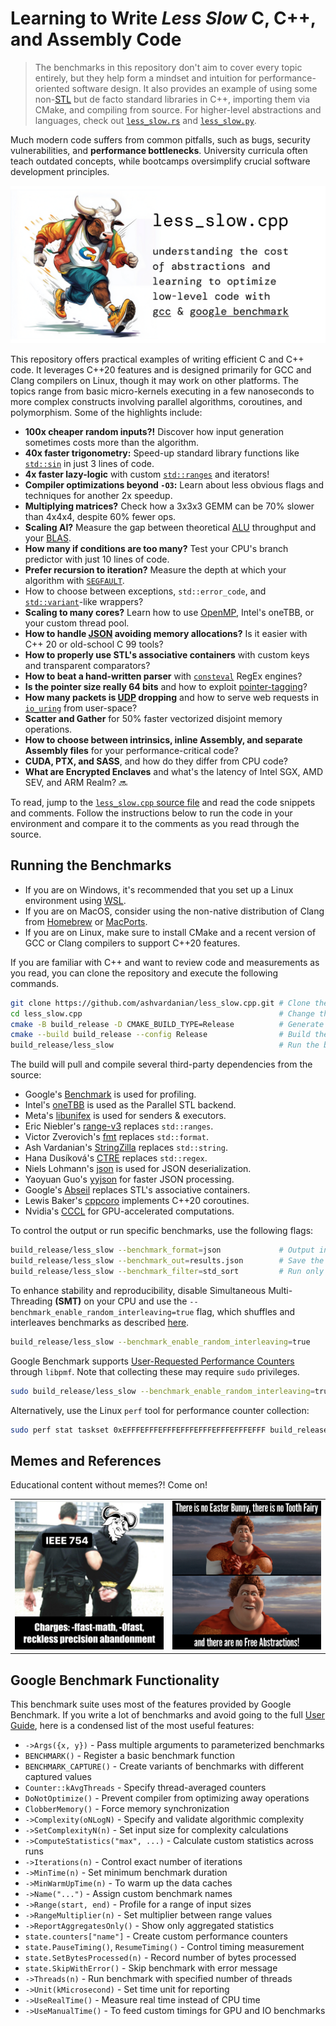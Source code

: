 # Learning to Write _Less Slow_ C, C++, and Assembly Code

> The benchmarks in this repository don't aim to cover every topic entirely, but they help form a mindset and intuition for performance-oriented software design.
> It also provides an example of using some non-[STL](https://en.wikipedia.org/wiki/Standard_Template_Library) but de facto standard libraries in C++, importing them via CMake, and compiling from source.
> For higher-level abstractions and languages, check out [`less_slow.rs`](https://github.com/ashvardanian/less_slow.rs) and [`less_slow.py`](https://github.com/ashvardanian/less_slow.py).

Much modern code suffers from common pitfalls, such as bugs, security vulnerabilities, and __performance bottlenecks__.
University curricula often teach outdated concepts, while bootcamps oversimplify crucial software development principles.

![Less Slow C++](https://github.com/ashvardanian/ashvardanian/blob/master/repositories/less_slow.cpp.jpg?raw=true)

This repository offers practical examples of writing efficient C and C++ code.
It leverages C++20 features and is designed primarily for GCC and Clang compilers on Linux, though it may work on other platforms.
The topics range from basic micro-kernels executing in a few nanoseconds to more complex constructs involving parallel algorithms, coroutines, and polymorphism.
Some of the highlights include:

- __100x cheaper random inputs?!__ Discover how input generation sometimes costs more than the algorithm.
- __40x faster trigonometry:__ Speed-up standard library functions like [`std::sin`](https://en.cppreference.com/w/cpp/numeric/math/sin) in just 3 lines of code.
- __4x faster lazy-logic__ with custom [`std::ranges`](https://en.cppreference.com/w/cpp/ranges) and iterators!
- __Compiler optimizations beyond `-O3`:__ Learn about less obvious flags and techniques for another 2x speedup.
- __Multiplying matrices?__ Check how a 3x3x3 GEMM can be 70% slower than 4x4x4, despite 60% fewer ops.
- __Scaling AI?__ Measure the gap between theoretical [ALU](https://en.wikipedia.org/wiki/Arithmetic_logic_unit) throughput and your [BLAS](https://en.wikipedia.org/wiki/Basic_Linear_Algebra_Subprograms).
- __How many if conditions are too many?__ Test your CPU's branch predictor with just 10 lines of code.
- __Prefer recursion to iteration?__ Measure the depth at which your algorithm with [`SEGFAULT`](https://en.wikipedia.org/wiki/Segmentation_fault).
- How to choose between exceptions, `std::error_code`, and [`std::variant`](https://en.cppreference.com/w/cpp/utility/variant)-like wrappers?
- __Scaling to many cores?__ Learn how to use [OpenMP](https://en.wikipedia.org/wiki/OpenMP), Intel's oneTBB, or your custom thread pool.
- __How to handle [JSON](https://www.json.org/json-en.html) avoiding memory allocations?__ Is it easier with C++ 20 or old-school C 99 tools?
- __How to properly use STL's associative containers__ with custom keys and transparent comparators?
- __How to beat a hand-written parser__ with [`consteval`](https://en.cppreference.com/w/cpp/language/consteval) RegEx engines?
- __Is the pointer size really 64 bits__ and how to exploit [pointer-tagging](https://en.wikipedia.org/wiki/Tagged_pointer)?
- __How many packets is [UDP](https://www.cloudflare.com/learning/ddos/glossary/user-datagram-protocol-udp/) dropping__ and how to serve web requests in [`io_uring`](https://en.wikipedia.org/wiki/Io_uring) from user-space?
- __Scatter and Gather__ for 50% faster vectorized disjoint memory operations.
- __How to choose between intrinsics, inline Assembly, and separate Assembly files__ for your performance-critical code?
- __CUDA, PTX, and SASS__, and how do they differ from CPU code?
- __What are Encrypted Enclaves__ and what's the latency of Intel SGX, AMD SEV, and ARM Realm? 🔜

To read, jump to the [`less_slow.cpp` source file](https://github.com/ashvardanian/less_slow.cpp/blob/main/less_slow.cpp) and read the code snippets and comments.
Follow the instructions below to run the code in your environment and compare it to the comments as you read through the source.

## Running the Benchmarks

- If you are on Windows, it's recommended that you set up a Linux environment using [WSL](https://docs.microsoft.com/en-us/windows/wsl/install).
- If you are on MacOS, consider using the non-native distribution of Clang from [Homebrew](https://brew.sh) or [MacPorts](https://www.macports.org).
- If you are on Linux, make sure to install CMake and a recent version of GCC or Clang compilers to support C++20 features.

If you are familiar with C++ and want to review code and measurements as you read, you can clone the repository and execute the following commands.

```sh
git clone https://github.com/ashvardanian/less_slow.cpp.git # Clone the repository
cd less_slow.cpp                                            # Change the directory
cmake -B build_release -D CMAKE_BUILD_TYPE=Release          # Generate the build files
cmake --build build_release --config Release                # Build the project
build_release/less_slow                                     # Run the benchmarks
```

The build will pull and compile several third-party dependencies from the source:

- Google's [Benchmark](https://github.com/google/benchmark) is used for profiling.
- Intel's [oneTBB](https://github.com/uxlfoundation/oneTBB) is used as the Parallel STL backend.
- Meta's [libunifex](https://github.com/facebookexperimental/libunifex) is used for senders & executors.
- Eric Niebler's [range-v3](https://github.com/ericniebler/range-v3) replaces `std::ranges`.
- Victor Zverovich's [fmt](https://github.com/fmtlib/fmt) replaces `std::format`.
- Ash Vardanian's [StringZilla](https://github.com/ashvardanian/stringzilla) replaces `std::string`.
- Hana Dusíková's [CTRE](https://github.com/hanickadot/compile-time-regular-expressions) replaces `std::regex`.
- Niels Lohmann's [json](https://github.com/nlohmann/json) is used for JSON deserialization.
- Yaoyuan Guo's [yyjson](https://github.com/ibireme/yyjson) for faster JSON processing.
- Google's [Abseil](https://github.com/abseil/abseil-cpp) replaces STL's associative containers.
- Lewis Baker's [cppcoro](https://github.com/lewissbaker/cppcoro) implements C++20 coroutines.
- Nvidia's [CCCL](https://github.com/nvidia/cccl) for GPU-accelerated computations.

To control the output or run specific benchmarks, use the following flags:

```sh
build_release/less_slow --benchmark_format=json             # Output in JSON format
build_release/less_slow --benchmark_out=results.json        # Save the results to a file instead of `stdout`
build_release/less_slow --benchmark_filter=std_sort         # Run only benchmarks containing `std_sort` in their name
```

To enhance stability and reproducibility, disable Simultaneous Multi-Threading __(SMT)__ on your CPU and use the `--benchmark_enable_random_interleaving=true` flag, which shuffles and interleaves benchmarks as described [here](https://github.com/google/benchmark/blob/main/docs/random_interleaving.md).

```sh
build_release/less_slow --benchmark_enable_random_interleaving=true
```

Google Benchmark supports [User-Requested Performance Counters](https://github.com/google/benchmark/blob/main/docs/perf_counters.md) through `libpmf`.
Note that collecting these may require `sudo` privileges.

```sh
sudo build_release/less_slow --benchmark_enable_random_interleaving=true --benchmark_format=json --benchmark_perf_counters="CYCLES,INSTRUCTIONS"
```

Alternatively, use the Linux `perf` tool for performance counter collection:

```sh
sudo perf stat taskset 0xEFFFEFFFEFFFEFFFEFFFEFFFEFFFEFFF build_release/less_slow --benchmark_enable_random_interleaving=true --benchmark_filter=super_sort
```

## Memes and References

Educational content without memes?!
Come on!

<table>
  <tr>
    <td><img src="https://github.com/ashvardanian/ashvardanian/blob/master/memes/ieee764-vs-gnu-compiler.jpg?raw=true" alt="IEEE 754 vs GNU Compiler"></td>
    <td><img src="https://github.com/ashvardanian/ashvardanian/blob/master/memes/no-easter-bunny-no-free-abstractions.jpg?raw=true" alt="No Easter Bunny, No Free Abstractions"></td>
  </tr>
</table>

## Google Benchmark Functionality

This benchmark suite uses most of the features provided by Google Benchmark.
If you write a lot of benchmarks and avoid going to the full [User Guide](https://github.com/google/benchmark/blob/main/docs/user_guide.md), here is a condensed list of the most useful features:

- `->Args({x, y})` - Pass multiple arguments to parameterized benchmarks
- `BENCHMARK()` - Register a basic benchmark function
- `BENCHMARK_CAPTURE()` - Create variants of benchmarks with different captured values
- `Counter::kAvgThreads` - Specify thread-averaged counters
- `DoNotOptimize()` - Prevent compiler from optimizing away operations
- `ClobberMemory()` - Force memory synchronization
- `->Complexity(oNLogN)` - Specify and validate algorithmic complexity
- `->SetComplexityN(n)` - Set input size for complexity calculations
- `->ComputeStatistics("max", ...)` - Calculate custom statistics across runs
- `->Iterations(n)` - Control exact number of iterations
- `->MinTime(n)` - Set minimum benchmark duration
- `->MinWarmUpTime(n)` - To warm up the data caches
- `->Name("...")` - Assign custom benchmark names
- `->Range(start, end)` - Profile for a range of input sizes
- `->RangeMultiplier(n)` - Set multiplier between range values
- `->ReportAggregatesOnly()` - Show only aggregated statistics
- `state.counters["name"]` - Create custom performance counters
- `state.PauseTiming()`, `ResumeTiming()` - Control timing measurement
- `state.SetBytesProcessed(n)` - Record number of bytes processed
- `state.SkipWithError()` - Skip benchmark with error message
- `->Threads(n)` - Run benchmark with specified number of threads
- `->Unit(kMicrosecond)` - Set time unit for reporting
- `->UseRealTime()` - Measure real time instead of CPU time
- `->UseManualTime()` - To feed custom timings for GPU and IO benchmarks
